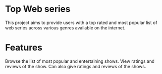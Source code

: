 # Top Web series
This project aims to provide users with a top rated and most popular list of web series across various genres available on the internet.

# Features
Browse the list of most popular and entertaining shows.
View ratings and reviews of the show.
Can also give ratings and reviews of the shows.
